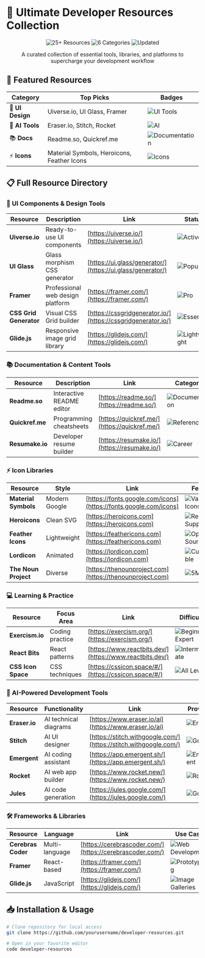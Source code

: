 # 🚀 Ultimate Developer Resources Collection

<div align="center">
  <img src="https://img.shields.io/badge/Resources-25+-blue?style=for-the-badge" alt="25+ Resources">
  <img src="https://img.shields.io/badge/Categories-6-green?style=for-the-badge" alt="6 Categories">
  <img src="https://img.shields.io/badge/Updated-June_2024-brightgreen?style=for-the-badge" alt="Updated">
</div>

<div align="center">
  <p>A curated collection of essential tools, libraries, and platforms to supercharge your development workflow</p>
</div>

## 🌟 Featured Resources

| Category          | Top Picks                                                                 | Badges                                                                 |
|-------------------|---------------------------------------------------------------------------|------------------------------------------------------------------------|
| 🎨 **UI Design**  | Uiverse.io, UI Glass, Framer                                             | ![UI Tools](https://img.shields.io/badge/-Components-blueviolet)       |
| 🤖 **AI Tools**   | Eraser.io, Stitch, Rocket                                                | ![AI](https://img.shields.io/badge/-Cutting_Edge-red)                  |
| 📚 **Docs**       | Readme.so, Quickref.me                                                   | ![Documentation](https://img.shields.io/badge/-Essential-yellowgreen) |
| ⚡ **Icons**      | Material Symbols, Heroicons, Feather Icons                               | ![Icons](https://img.shields.io/badge/-Free_Resources-success)        |

## 📋 Full Resource Directory

### 🎨 UI Components & Design Tools

| Resource | Description | Link | Status |
|----------|-------------|------|--------|
| **Uiverse.io** | Ready-to-use UI components | [https://uiverse.io/](https://uiverse.io/) | ![Active](https://img.shields.io/badge/-Active-brightgreen) |
| **UI Glass** | Glass morphism CSS generator | [https://ui.glass/generator/](https://ui.glass/generator/) | ![Popular](https://img.shields.io/badge/-Popular-blue) |
| **Framer** | Professional web design platform | [https://framer.com/](https://framer.com/) | ![Pro](https://img.shields.io/badge/-Pro_Option-ff69b4) |
| **CSS Grid Generator** | Visual CSS Grid builder | [https://cssgridgenerator.io/](https://cssgridgenerator.io/) | ![Essential](https://img.shields.io/badge/-Essential-yellow) |
| **Glide.js** | Responsive image grid library | [https://glidejs.com/](https://glidejs.com/) | ![Lightweight](https://img.shields.io/badge/-Lightweight-green) |

### 📚 Documentation & Content Tools

| Resource | Description | Link | Category |
|----------|-------------|------|----------|
| **Readme.so** | Interactive README editor | [https://readme.so/](https://readme.so/) | ![Documentation](https://img.shields.io/badge/-Documentation-informational) |
| **Quickref.me** | Programming cheatsheets | [https://quickref.me/](https://quickref.me/) | ![Reference](https://img.shields.io/badge/-Reference-important) |
| **Resumake.io** | Developer resume builder | [https://resumake.io/](https://resumake.io/) | ![Career](https://img.shields.io/badge/-Career-blueviolet) |

### ⚡ Icon Libraries

| Resource | Style | Link | Features |
|----------|-------|------|----------|
| **Material Symbols** | Modern Google | [https://fonts.google.com/icons](https://fonts.google.com/icons) | ![Variable Icons](https://img.shields.io/badge/-Variable_Icons-blue) |
| **Heroicons** | Clean SVG | [https://heroicons.com](https://heroicons.com) | ![React/Vue Support](https://img.shields.io/badge/-React/Vue-9cf) |
| **Feather Icons** | Lightweight | [https://feathericons.com](https://feathericons.com) | ![Open Source](https://img.shields.io/badge/-Open_Source-success) |
| **Lordicon** | Animated | [https://lordicon.com](https://lordicon.com) | ![Customizable](https://img.shields.io/badge/-Customizable-ff69b4) |
| **The Noun Project** | Diverse | [https://thenounproject.com](https://thenounproject.com) | ![5M+ Icons](https://img.shields.io/badge/-5M%2B_Icons-yellow) |

### 💻 Learning & Practice

| Resource | Focus Area | Link | Difficulty |
|----------|------------|------|------------|
| **Exercism.io** | Coding practice | [https://exercism.org/](https://exercism.org/) | ![Beginner-Expert](https://img.shields.io/badge/-Beginner--Expert-green) |
| **React Bits** | React patterns | [https://www.reactbits.dev/](https://www.reactbits.dev/) | ![Intermediate](https://img.shields.io/badge/-Intermediate-yellow) |
| **CSS Icon Space** | CSS techniques | [https://cssicon.space/#/](https://cssicon.space/#/) | ![All Levels](https://img.shields.io/badge/-All_Levels-blue) |

### 🤖 AI-Powered Development Tools

| Resource | Functionality | Link | Provider |
|----------|---------------|------|----------|
| **Eraser.io** | AI technical diagrams | [https://www.eraser.io/ai](https://www.eraser.io/ai) | ![Eraser](https://img.shields.io/badge/-Eraser-important) |
| **Stitch** | AI UI designer | [https://stitch.withgoogle.com/](https://stitch.withgoogle.com/) | ![Google](https://img.shields.io/badge/-Google-blue) |
| **Emergent** | AI coding assistant | [https://app.emergent.sh/](https://app.emergent.sh/) | ![Emergent](https://img.shields.io/badge/-Emergent-9cf) |
| **Rocket** | AI web app builder | [https://www.rocket.new/](https://www.rocket.new/) | ![Rocket](https://img.shields.io/badge/-Rocket-red) |
| **Jules** | AI code generation | [https://jules.google.com/](https://jules.google.com/) | ![Google](https://img.shields.io/badge/-Google-blue) |

### 🛠 Frameworks & Libraries

| Resource | Language | Link | Use Case |
|----------|----------|------|----------|
| **Cerebras Coder** | Multi-language | [https://cerebrascoder.com/](https://cerebrascoder.com/) | ![Web Development](https://img.shields.io/badge/-Web_Development-blueviolet) |
| **Framer** | React-based | [https://framer.com/](https://framer.com/) | ![Prototyping](https://img.shields.io/badge/-Prototyping-yellowgreen) |
| **Glide.js** | JavaScript | [https://glidejs.com/](https://glidejs.com/) | ![Image Galleries](https://img.shields.io/badge/-Image_Galleries-ff69b4) |

## 📥 Installation & Usage

```bash
# Clone repository for local access
git clone https://github.com/yourusername/developer-resources.git

# Open in your favorite editor
code developer-resources
